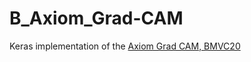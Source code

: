 # B_Axiom_Grad-CAM

Keras implementation of the [Axiom Grad CAM, BMVC20](https://arxiv.org/pdf/2008.02312v4.pdf)
